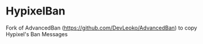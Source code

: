 # HypixelBan
Fork of AdvancedBan (https://github.com/DevLeoko/AdvancedBan) to copy Hypixel's Ban Messages
